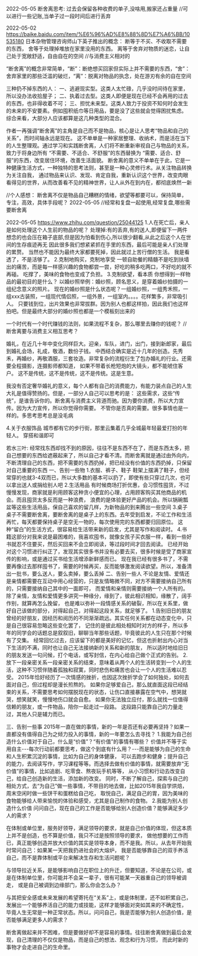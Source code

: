 
2022-05-05
断舍离思考:
过去会保留各种收费的单子,没啥用,搬家还占重量
//可以进行一些记账,当单子过一段时间后进行丢弃


2022-05-02
https://baike.baidu.com/item/%E6%96%AD%E8%88%8D%E7%A6%BB/10535180
日本杂物管理咨询师山下英子推出的概念：
断等于不买、不收取不需要的东西，
舍等于处理掉堆放在家里没用的东西。
离等于舍弃对物质的迷恋，让自己处于宽敞舒适，自由自在的空间      //与消费主义相对的

“断舍离”的概念非常简单，“断”：断绝想买回家但实际上并不需要的东西，“舍”：舍弃家里的那些泛滥的破烂，“离”：脱离对物品的执念，处在游刃有余的自在空间

三种扔不掉东西的人：
一、逃避现实型。这类人太忙碌，几乎没时间待在家里，所以没办法收拾屋子；
二、执着过去型。这类人即便是现在已经不会再用的过去的东西，也非得收着不可；
三、担忧未来型。这类人致力于投资不知何时会发生的未来的不安要素。例如囤积纸巾等日用品，要是没了这些就会觉得困扰焦虑。
综合来看，大部分人应该都算是这几种类型的混合。

作者一再强调“断舍离”的主角是自己而不是物品，核心是让人思考“物品和自己的关系”，而时间轴永远是现在。
这不单单是一种家居整理、收纳术，而是活在当下的人生整理观。通过学习和实践断舍离，人们将不断重新审视自己与物品的关系，
  致力于将身边所有 “不需要、不适合、不舒服”的东西替换为 “需要、适合、舒服”的东西，改变居住环境，改善生活面貌。
断舍离的意义不单单在于此，它是一种健康生活方式，一种独特的思考法则，甚至是一种心灵修行术。从关注物品转换为关注自我，
  通过物品来认识、发现、肯定自我，重新认识这个世界，改变肉眼看得见的世界，从而改善看不见的精神世界，让人从外在到内在，都彻底焕然一新

//个人感想：
断舍离不仅是物品自己糟糕的情绪，欲望等都要可以，保持简单，专注，高效，具体手段呢？
2022-05-05
//经常和复盘一起使用,经常复盘,哪些需要断舍离

2022-05-05
https://www.zhihu.com/question/25044125
1.人在死亡后，亲人是如何处理这个人生前的物品的呢？
处理掉:有的丢弃,有的送人,即便留下一两件想念的也会压在箱子底部,但是因为怕看到伤心,所以很少翻看,从此之后这个人在世间的生存痕迹再无
因此很多我们想紧紧抓在手里的东西，最后可能是亲人们处理的累赘。
当然也不能因为最终大家都要死掉，因此就过上苦行僧的生活。
我是看透了，不是活够了。
2.克制地购买，克制地享受
一顿自助餐的精髓不是吃到扶墙出的痛苦，而是每一样感兴趣的食物都尝一尝，好吃的稍多吃两口，不好吃的就不再碰。
吃撑了，美味的食物也变成了负担。
3.克制欲望，看本质
你想得到一样物品的最初目的是什么？
以婚纱照举例：婚纱照，顾名思义，是穿着婚纱拍摄的一组纪念意义的照片。
现在的婚纱照是什么状态呢？一组婚纱照，一组秀禾照，一组xxx古装照，一组现代情侣照，一组外景，一组室内。。。。花样繁多，非常吸引人。
只要钱到位，出片效果也非常拔群。因为别人也都这样拍，因此我们也这样拍吧。但是最终大部分的婚纱照也都是一个模板刻出来的

一个时代有一个时代赚钱的法则，如果流程不复杂，那么哪里去赚你的钱呢？  //断舍离要与消费主义相互思考？

婚礼，在近几十年中变化同样巨大。迎亲，车队，进门，出门，接到新郎家，最后到婚礼会场，礼成，敬酒，数份子钱。
中西结合确实是近十几年的创造。先秀禾，再婚纱，再敬酒服，三套妆造。非常复杂的流程衍生了包办婚礼的行业。还需要全程摄影，连摄影师都知道，
如果不带着长枪短炮的大镜头，都不能唬住客户。 
这不是传统，这不是传统，这不是传统。这是生意。

我没有否定奢华婚礼的意义，每个人都有自己的消费能力，有能力装点自己的人生大礼是值得赞扬的。但是，一部分人自己可以思考的是：
这些需求，这些“传统”，是谁告诉你的。断舍离与消费主义背道而驰。因为要你消费，所以大力宣传。因为大力宣传，所以你觉得你需要。
不管你是否真的需要。很多事情也是一样的。多思考思考总是没毛病

4.关于衣服饰品
城市都有它的步行街，那里云集着几乎全城最年轻最爱打扮的年轻人。
穿搭和谐即可

若水三叶:
经常找东西却找不到的原因，往往不是东西不在了，而是东西太多，把自己想要的东西给遮蔽起来了，所以自己才看不清。而断舍离就是通过由外向内，
不断清理自己的东西，把不需要的东西扔掉，把已经没有价值的东西扔掉，只保留对自己重要的东西
一、告别一些物
1.衣服、裤子、鞋子
鞋架上摆满了鞋子，但经常穿的也就3-4双而已，所以大多数的基本可以扔了，即使有些只穿过几次，也可以拿出送人或捐给别人吧
2.生活用品
有时候商场打折优惠，会习惯性囤货，不过慢慢发现，商家就是利用顾客这种贪小便宜的心理，占用顾客购买其他商品的机会。而且囤货太多反而是一种浪费，
浪费的是体验更好产品的机会。所以锅碗瓢盆等这些生活用品，保自己喜欢的留几样，为新物品的到来腾出一些空间
3.桌子
桌子不需要断舍离，要断舍离的是桌子上的东西。去年受到启发，不论工作和生活再忙，每天都要保持桌子是空无一物的，每次使用完的东西都要归回原位。
这种“留白”的生活方式，很容易给生活带来新的启发，尤其是写作和阅读时。
4.书籍这部分对我来说是最困难的，我喜欢囤书，就像女孩子买衣服一样，看到一些好书就忍不住要买，然后买回来不会立即阅读，等过段时间才回去阅读。
已经开始对这个习惯进行纠正了，发现其实很多书并没有必要去买，很多时候是受了商家宣传的影响，或是通过买书给生活增添新鲜感而已。
现在我已经有很多书了，不需要再像过去那样囤书了，需要的时候再买，反而能够激发阅读欲望。所以，准备清出一批书，要么送人，要么卖掉，要么丢掉
二、告别一些人
不论是友情、爱情还是亲情都需要在互动中用心经营的，只是友情略微不同，对方不需要接纳自己所有的，只需要接纳自己其中的一面即可，
而爱情和亲情则需要接纳一个人所有的。除了亲情，友情和爱情更多讲究一种缘分，缘到了，彼此相识相知，缘散了，阔手作别，就算再怎么挽留，
也是难以弥补一段情感关系的破裂，所以在关系里，做好自己该做的部分，对得起自己，对得起这段关系，就足够了。
1.告别旧日的朋友曾经的好朋友，因经历和阅历的不同渐渐疏远。其实任何关系都在动态变化中，只是自己很容易忽略这些变化罢了，
记住的是彼此相处相知时对方的样子，所以多年的同学会的话题总是叙叙旧，聊聊当年那些话题，毕竟彼此的人生只在那个时候有了交集。
经常回忆过去，应该留下的都是美好的记忆，但这也折射出内心对当下生活的不满，同时也让自己无法接纳新的关系和新的朋友，
所以适时地给旧日的朋友发送一句问候，打个电话，或写封信，在内心给自己做个正式的告别。
2.放下一段亲密关系一段亲密关系的结束，意味着从两个人的生活转变到一个人的生活，这种不习惯伴随着孤独和寂寞，同时悲伤和痛苦也会让一个人的生活难以忍受。
2015年恰好经历了一次情感的挫折，也因这次挫折学会了如何独处，如何去面对自己，但过程却是漫长煎熬的。
如果你足够爱自己，那么就直面这段已经结束的关系，不需要思考如何摆脱现在的状态，让伤口直接暴露在空气中，想哭就哭，想笑就笑，慢慢地伤口就会自愈。
如果你无法独立应付，那么就找一位值得信赖的朋友，或一件物品，陪你一起走过一段路。
这段路只能靠自己的力量走过，其他人只是辅力而已。

三、告别一些事
2015年一直在做的事情，新的一年是否还有必要再坚持？如果一直都没有值得自己为之倾力投入的事情，新的一年要怎么去寻找？
1.我能为自己创造什么价值对于自己，什么是“价值”？“有价值”的事情有哪些？
价值并不等于实用自主---每次行动前都要思考，做这个到底有什么用？---而是能够为自己的生命和人生积累沉淀的事情，比如为自己的身体健康，
可以去跑步和健身；提升自己的能力，去阅读写作，学习课程等等。而选择去做有价值的事情，就需要放弃“无价值”的事情，比如追剧、吃零食、熬夜玩手机等等，
从小习惯和行动去改变自己，给自己创造新的生活，添加新的改变。
同时，不断了解自己，探索与自己的相处方式，去“为自己”做一些事情，不带目的地去做，比如2015年我自学烘焙，周末空闲时做一些饼干和蛋糕给自己吃，
   取悦自己，满足自己的胃，因为美味的食物能够给人带来愉悦的体验和感受，尤其是自己制作的食物。
2.我能为别人创造什么价值
问问自己，现在自己的工作是否能够给别人创造价值？能够满足多少人的需求？

在体制或单位里，服务好领导，满足领导的要求，就是自己价值的体现，但这本质上并不是创造，也不算是价值，我只不过是按照领导的要求，
做他想要的工作而已，真正能够创造并放大价值的其实是领导本身，而不是我。所以，从去年开始我时常问自己：如果某一天把我扔进社会的大熔炉，
我是否能够靠自己的双手养活自己，而不是靠体制或平台来解决生存和生活问题呢？

与领导拉近关系，是能够影响自己在职位上的升迁，但要知道，不论是在公司，或是在体制单位里，你可能并不会呆一辈子，很有可能某一天器重自己的领导被调走，
或是自己被调到边缘部门，那么你会怎么办？

与其把安全感或未来发展的希望寄托在“关系”上，或是体制里，还不如积累自己，发展出一个能够养活自己的能力或技能，这样才能够面对突如其来的不确定性，
毕竟人生无常是一种正常状态。所以，问问自己，我是否能够为别人创造价值，是否能够满足更多人的需求？

断舍离做起来并不困难，但是要做好却不是容易的事情。往往断舍离做到最后会发现，自己清理的不仅仅是物品，而是自己的想法、观念和行为习惯，
而此时新的事物才会走进自己的生命里。